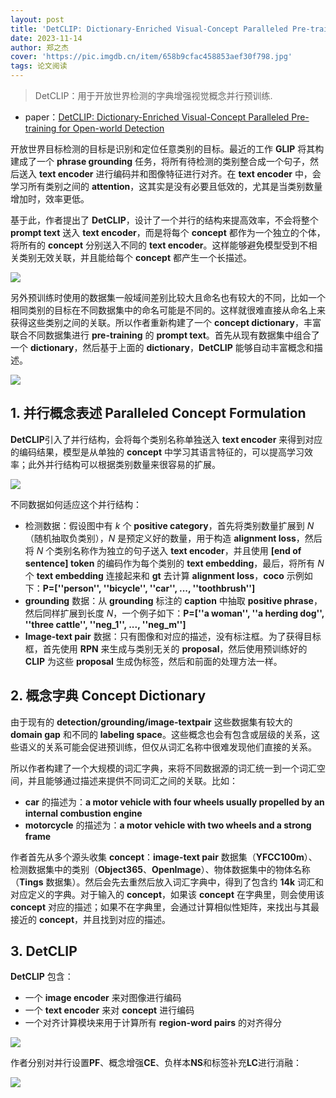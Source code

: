 ```yaml
---
layout: post
title: 'DetCLIP: Dictionary-Enriched Visual-Concept Paralleled Pre-training for Open-world Detection'
date: 2023-11-14
author: 郑之杰
cover: 'https://pic.imgdb.cn/item/658b9cfac458853aef30f798.jpg'
tags: 论文阅读
---
```


> DetCLIP：用于开放世界检测的字典增强视觉概念并行预训练.

- paper：[DetCLIP: Dictionary-Enriched Visual-Concept Paralleled Pre-training for Open-world Detection](https://arxiv.org/abs/2209.09407)

开放世界目标检测的目标是识别和定位任意类别的目标。最近的工作 **GLIP** 将其构建成了一个 **phrase grounding** 任务，将所有待检测的类别整合成一个句子，然后送入 **text encoder** 进行编码并和图像特征进行对齐。在 **text encoder** 中，会学习所有类别之间的 **attention**，这其实是没有必要且低效的，尤其是当类别数量增加时，效率更低。

基于此，作者提出了 **DetCLIP**，设计了一个并行的结构来提高效率，不会将整个 **prompt text** 送入 **text encoder**，而是将每个 **concept** 都作为一个独立的个体，将所有的 **concept** 分别送入不同的 **text encoder**。这样能够避免模型受到不相关类别无效关联，并且能给每个 **concept** 都产生一个长描述。

![](https://pic.imgdb.cn/item/658bc582c458853aefb9137d.jpg)

另外预训练时使用的数据集一般域间差别比较大且命名也有较大的不同，比如一个相同类别的目标在不同数据集中的命名可能是不同的。这样就很难直接从命名上来获得这些类别之间的关联。所以作者重新构建了一个 **concept dictionary**，丰富联合不同数据集进行 **pre-training** 的 **prompt text**。首先从现有数据集中组合了一个 **dictionary**，然后基于上面的 **dictionary**，**DetCLIP** 能够自动丰富概念和描述。

![](https://pic.imgdb.cn/item/658bc5cfc458853aefba17de.jpg)

## 1. 并行概念表述 Paralleled Concept Formulation

**DetCLIP**引入了并行结构，会将每个类别名称单独送入 **text encoder** 来得到对应的编码结果，模型是从单独的 **concept** 中学习其语言特征的，可以提高学习效率；此外并行结构可以根据类别数量来很容易的扩展。

![](https://pic.imgdb.cn/item/658bc6d1c458853aefbe06f7.jpg)

不同数据如何适应这个并行结构：
- 检测数据：假设图中有 $k$ 个 **positive category**，首先将类别数量扩展到 $N$ （随机抽取负类别），$N$ 是预定义好的数量，用于构造 **alignment loss**，然后将 $N$ 个类别名称作为独立的句子送入 **text encoder**，并且使用 **[end of sentence] token** 的编码作为每个类别的 **text embedding**，最后，将所有 $N$ 个 **text embedding** 连接起来和 **gt** 去计算 **alignment loss**，**coco** 示例如下：**P=[''person'', ''bicycle'', ''car'', ..., ''toothbrush'']**
- **grounding** 数据：从 **grounding** 标注的 **caption** 中抽取 **positive phrase**，然后同样扩展到长度 $N$，一个例子如下：**P=[''a woman'', ''a herding dog'', ''three cattle'', ''neg_1'', ..., ''neg_m'']**
- **Image-text pair** 数据：只有图像和对应的描述，没有标注框。为了获得目标框，首先使用 **RPN** 来生成与类别无关的 **proposal**，然后使用预训练好的 **CLIP** 为这些 **proposal** 生成伪标签，然后和前面的处理方法一样。

## 2. 概念字典 Concept Dictionary

由于现有的 **detection/grounding/image-textpair** 这些数据集有较大的 **domain gap** 和不同的 **labeling space**。这些概念也会有包含或层级的关系，这些语义的关系可能会促进预训练，但仅从词汇名称中很难发现他们直接的关系。

所以作者构建了一个大规模的词汇字典，来将不同数据源的词汇统一到一个词汇空间，并且能够通过描述来提供不同词汇之间的关联。比如：
-  **car** 的描述为：**a motor vehicle with four wheels usually propelled by an internal combustion engine**
-  **motorcycle** 的描述为：**a motor vehicle with two wheels and a strong frame**

作者首先从多个源头收集 **concept**：**image-text pair** 数据集（**YFCC100m**）、检测数据集中的类别（**Object365**、**OpenImage**）、物体数据集中的物体名称（**Tings** 数据集）。然后会先去重然后放入词汇字典中，得到了包含约 **14k** 词汇和对应定义的字典。对于输入的 **concept**，如果该 **concept** 在字典里，则会使用该 **concept** 对应的描述；如果不在字典里，会通过计算相似性矩阵，来找出与其最接近的 **concept**，并且找到对应的描述。

## 3. DetCLIP

**DetCLIP** 包含：
- 一个 **image encoder** 来对图像进行编码
- 一个 **text encoder** 来对 **concept** 进行编码
- 一个对齐计算模块来用于计算所有 **region-word pairs** 的对齐得分

![](https://pic.imgdb.cn/item/658bcb3cc458853aefce62d3.jpg)

作者分别对并行设置**PF**、概念增强**CE**、负样本**NS**和标签补充**LC**进行消融：

![](https://pic.imgdb.cn/item/658bcb9ac458853aefd054d7.jpg)



